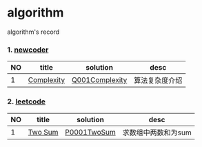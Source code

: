 # algorithm
algorithm's record


### 1. [newcoder](https://www.nowcoder.com/)

NO  |   title   |   solution    |   desc
----|-----------|---------------|---------
1   |[Complexity]()| [Q001Complexity](./src/main/java/com/tree/core/algorithm/newcoder/zuogod/x04/junior/Q001Complexity.java)    | 算法复杂度介绍


### 2. [leetcode](https://leetcode.com/)

NO  |   title   |   solution    |   desc
----|-----------|---------------|---------
1   |[Two Sum](https://leetcode.com/problems/two-sum/)| [P0001TwoSum](./src/main/java/com/tree/core/algorithm/leetcode/P0001TwoSum.java)    | 求数组中两数和为sum
